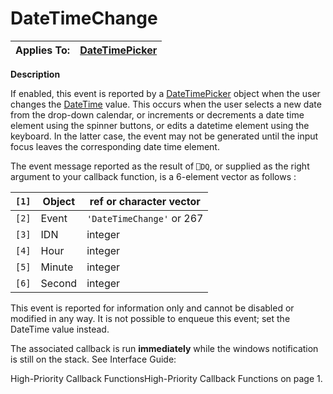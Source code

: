 




<h1 class="heading"><span class="name">DateTimeChange</span></h1>

| Applies To: | [DateTimePicker](./datetimepicker.md) |
| --- | ---  |


**Description**


If enabled, this event is reported by a [DateTimePicker](./datetimepicker.md) object when the user changes the [DateTime](./datetime.md) value. This occurs when the user selects a new date from the drop-down calendar, or increments or decrements a date time element using the spinner buttons, or edits a datetime element using the keyboard. In the latter case, the event may not be generated until the input focus leaves the corresponding date time element.


The event message reported as the result of `⎕DQ`, or supplied as the right argument to your callback function, is a 6-element vector as follows :


| `[1]` | Object | ref or character vector |
| --- | --- | ---  |
| `[2]` | Event | `'DateTimeChange'` or 267 |
| `[3]` | IDN | integer |
| `[4]` | Hour | integer |
| `[5]` | Minute | integer |
| `[6]` | Second | integer |


This event is reported for information only and cannot be disabled or modified in any way. It is not possible to enqueue this event; set the DateTime value instead.



The associated callback is run **immediately** while the windows notification is still on the stack. See 
Interface Guide: 

High-Priority Callback FunctionsHigh-Priority Callback Functions on page 1.


